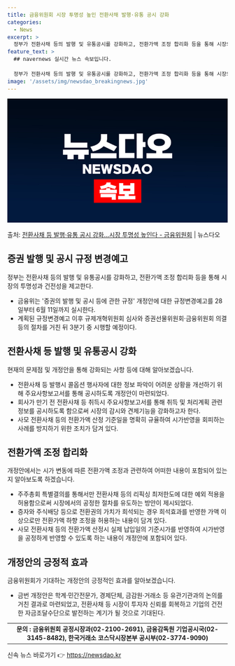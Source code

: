 ```yaml
---
title: 금융위원회 시장 투명성 높인 전환사채 발행·유통 공시 강화
categories:
  - News
excerpt: >
  정부가 전환사채 등의 발행 및 유통공시를 강화하고, 전환가액 조정 합리화 등을 통해 시장의 투명성과 건전성을…
feature_text: >
  ## navernews 실시간 뉴스 속보입니다.

  정부가 전환사채 등의 발행 및 유통공시를 강화하고, 전환가액 조정 합리화 등을 통해 시장의 투명성과 건전성을…
image: '/assets/img/newsdao_breakingnews.jpg'
---
```


![뉴스다오 속보](/assets/img/newsdao_breakingnews.jpg)

<p>출처: <a href="https://newsdao.kr/3927" rel="dofollow">전환사채 등 발행·유통 공시 강화…시장 투명성 높인다 - 금융위원회</a> | 뉴스다오</p>

<h2 data-ke-size="size26">증권 발행 및 공시 규정 변경예고</h2>
<p data-ke-size="size16">정부는 전환사채 등의 발행 및 유통공시를 강화하고, 전환가액 조정 합리화 등을 통해 시장의 투명성과 건전성을 제고한다.</p>
<ul>
  <li>금융위는 '증권의 발행 및 공시 등에 관한 규정' 개정안에 대한 규정변경예고를 28일부터 6월 11일까지 실시한다.</li>
  <li>계획된 규정변경예고 이후 규제개혁위원회 심사와 증권선물위원회·금융위원회 의결 등의 절차를 거친 뒤 3분기 중 시행할 예정이다.</li>
</ul>
<h2 data-ke-size="size26">전환사채 등 발행 및 유통공시 강화</h2>
<p data-ke-size="size16">현재의 문제점 및 개정안을 통해 강화되는 사항 등에 대해 알아보겠습니다.</p>
<ul>
  <li>전환사채 등 발행시 콜옵션 행사자에 대한 정보 파악이 어려운 상황을 개선하기 위해 주요사항보고서를 통해 공시하도록 개정안이 마련되었다.</li>
  <li>회사가 만기 전 전환사채 등 취득시 주요사항보고서를 통해 취득 및 처리계획 관련 정보를 공시하도록 함으로써 시장의 감시와 견제기능을 강화하고자 한다.</li>
  <li>사모 전환사채 등의 전환가액 산정 기준일을 명확히 규율하여 시가반영을 회피하는 사례를 방지하기 위한 조치가 담겨 있다.</li>
</ul>
<h2 data-ke-size="size26">전환가액 조정 합리화</h2>
<p data-ke-size="size16">개정안에서는 시가 변동에 따른 전환가액 조정과 관련하여 어떠한 내용이 포함되어 있는지 알아보도록 하겠습니다.</p>
<ul>
  <li>주주총회 특별결의를 통해서만 전환사채 등의 리픽싱 최저한도에 대한 예외 적용을 허용함으로써 시장에서의 공정한 절차를 유도하는 방안이 제시되었다.</li>
  <li>증자와 주식배당 등으로 전환권의 가치가 희석되는 경우 희석효과를 반영한 가액 이상으로만 전환가액 하향 조정을 허용하는 내용이 담겨 있다.</li>
  <li>사모 전환사채 등의 전환가액 산정시 실제 납입일의 기준시가를 반영하여 시가반영을 공정하게 반영할 수 있도록 하는 내용이 개정안에 포함되어 있다.</li>
</ul>
<h2 data-ke-size="size26">개정안의 긍정적 효과</h2>
<p data-ke-size="size16">금융위원회가 기대하는 개정안의 긍정적인 효과를 알아보겠습니다.</p>
<ul>
  <li>금번 개정안은 학계·민간전문가, 경제단체, 금감원·거래소 등 유관기관과의 논의를 거친 결과로 마련되었고, 전환사채 등 시장이 투자자 신뢰를 회복하고 기업의 건전한 자금조달수단으로 발전하는 계기가 될 것으로 기대된다.</li>
</ul>
<table>
<tbody>
<tr>
<td style="text-align: center; height: 17px;"><b>문의 : 금융위원회 공정시장과(02-2100-2691), 금융감독원 기업공시국(02-3145-8482), 한국거래소 코스닥시장본부 공시부(02-3774-9090)</b></td>
</tr>
</tbody>
</table>
<p data-ke-size="size16"></p> 

신속 뉴스 바로가기 👉 <a href="https://newsdao.kr" rel="dofollow">https://newsdao.kr</a>


